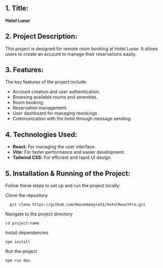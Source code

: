 ## 1. **Title:**
   **Hotel Lunar**

## 2. **Project Description:**
   This project is designed for remote room booking at Hotel Lunar. It allows users to create an account to manage their reservations easily.

## 3. **Features:**
   The key features of the project include:
   - Account creation and user authentication.
   - Browsing available rooms and amenities.
   - Room booking.
   - Reservation management.
   - User dashboard for managing rbookings.
   - Communication with the hotel through message sending.

## 4. **Technologies Used:**
   - **React:** For managing the user interface.
   - **Vite:** For faster performance and easier development.
   - **Tailwind CSS:** For efficient and rapid UI design.

## 5. Installation & Running of the Project:
Follow these steps to set up and run the project locally:

Clone the repository
```
  git clone https://github.com/HazemAmayreh1/hotelReactPro.git
```
Navigate to the project directory
```
cd project-name
```
Install dependencies
```
npm install
```
Run the project
```
npm run dev
```
